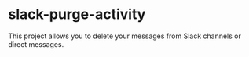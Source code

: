 # slack-purge-activity
This project allows you to delete your messages from Slack channels or direct messages.
